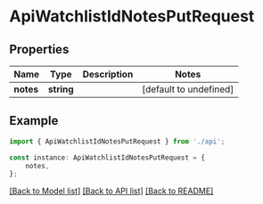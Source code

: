 # ApiWatchlistIdNotesPutRequest


## Properties

Name | Type | Description | Notes
------------ | ------------- | ------------- | -------------
**notes** | **string** |  | [default to undefined]

## Example

```typescript
import { ApiWatchlistIdNotesPutRequest } from './api';

const instance: ApiWatchlistIdNotesPutRequest = {
    notes,
};
```

[[Back to Model list]](../README.md#documentation-for-models) [[Back to API list]](../README.md#documentation-for-api-endpoints) [[Back to README]](../README.md)
